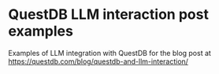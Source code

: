 # QuestDB LLM interaction post examples

Examples of LLM integration with QuestDB for the blog post at https://questdb.com/blog/questdb-and-llm-interaction/
